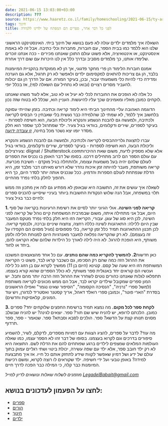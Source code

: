 ```yaml
---
date: 2021-06-15 13:03:00+03:00
description: ???
source: https://www.haaretz.co.il/family/homeschooling/2021-06-15/ty-article/.premium/0000017f-f8ed-d460-afff-fbef8d4f0000
tags: חינוך
title: לפני כל דבר אחר, ספרים הם המפתח של ילדינו ללמידה
---
```


השאלה איך מלמדים ילדים עולה לא פעם בנושא של חינוך ביתי. האינסטינקט הראשוני שלנו הוא ללמד כמו בבית הספר, עם חוברות, מחברות וכלי כתיבה. אבל זה לא באמת אינסטינקט, או אינטואיציה, אלא פשוט עולם התוכן שאנחנו מכירים - ככה אנחנו זוכרים שלימדו אותנו, כך מלמדים מסביב ובדרך כלל אין לנו היכרות עם שום דרך אחרת. 

אמנם חוברות הלימוד הן פרי מחקר פדגוגי, אך הן לא ממוקדות בהקניית המיומנות בלבד, הן גם צריכות להתאים למקסימום ילדים ולאפשר לא רק תרגול, אלא גם הערכה ומדידה כדי להיות כלי משמעותי עבור, ובכן, בעיקר המורה. אם על הדרך הן גם יכולות להעביר מסרים רצויים (ובואו לא נתחיל עם השאלה למי), אז בכלל יופי. 

כל אלה לא הופכים את החוברות לכלי לא יעיל או לא טוב, אלא לעוד משהו שאנחנו לוקחים כמובן מאליו ומאמינים שכך עליו להיעשות. העניין הוא, שכלל לא בטוח שזה נכון. 

הדוגמה האהובה עליי מהחינוך הביתי היא לימוד קריאה וכתיבה. בזמן שהייתי עסוקה בלחשוב איך ללמד, לא שמתי לב שהלמידה כבר נעשית בלי שאבחין כי הבסיס לקריאה ולכתיבה, ולמעשה גם להבנת הנשמע והנקרא וליכולת הבעה, הוא חשיפה לספרות - בעיקר לספרים, שירים ודקלומים, בוודאי בגיל צעיר. ילד שמתרגל לכך שספר הוא חלק מסדר יומו יצא נשכר מכל בחינה, [זו עובדה ידועה](/family/2020-01-27/ty-article-magazine/.premium/0000017f-e8d5-dc91-a17f-fcdd1f140000). 

 עברו לתצוגת גלריההבסיס לקריאה ולכתיבה, ולמעשה גם להבנת הנשמע והנקרא וליכולת הבעה, הוא חשיפה לספרות - בעיקר לספרים, שירים ודקלומים, בוודאי בגיל צעירצילום: diignat / Shutterstock.comאלא שלא מספיק לדעת, משום שאת ההיכרות עם עולם הספר הם לרוב מתחילים דרכנו. בסופו של דבר האופן בו נכניס את הספרים לעולם שלהם יהיה בעל משמעות עצומה, ולהתחלה בגיל מוקדם - חשיבת מכרעת. קריאה משותפת, מעבר להיותה זמן איכות נהדר שלא דורש מאיתנו דבר מלבד זמן, היא הדלת שנפתחת לעולם הספרות והדמיון. ככל שנכניס אותה יותר לסדר היום, כך היא תהפוך לחלק בלתי נפרד מהחיים. 

לשאלה איך עושים את זה, התשובה היא שבאופן לא מפתיע גם לזה אין מתכון וזה ממש תלוי במשפחה, אבל הנה שלוש הנקודות החשובות ביותר בעיניי שיסייעו להכניס ספרים לחיים כבר בגיל צעיר: 

**1. קריאה לפני השינה.** אולי הגיוני יותר לסיים את רשימת הרעיונות בקריאה של סוף היום, אבל אני מתחילה איתה, משום שבמרבית המשפחות קיים נוהל של קריאה לפני השינה, לכן היא סוג של עוגן. עבורי, הקריאה הזו היא חלק בלתי נפרד מטקס המעבר שבין היום ללילה: התארגנות לשינה כללה רחצה, צחצוח שיניים וברכה, ולבסוף קריאה. לכן תכנון ההתארגנות תמיד כלל זמן קריאה, בלי פספוסים (מגיל מסוים הם הקפידו על זה בעצמם). לא רק שהקריאה נפלאה למעבר מאנרגיות היום למנוחת הלילה ולזמן משותף, היא הופכת להרגל. לא היה לילה לאורך כל הילדות שלהם שלא הקראנו להם, ביחד או לחוד. 

כאן חדשות**2. להמשיך להקריא כמה שהם נותנים.** עם כל אחד מהצאצאים המשכנו את ההרגל הזה כמה שהם רק הסכימו, גם כשכבר קראו לבד, פשוט כי הקריאה המשותפת הזו היא שעה של קסם. קטינא (היום בן 11) ממשיך לקרוא עם בן הזוג כל לילה ועכשיו הם קוראים יחד באנגלית ספר משותף, לא כולל הספרים שהוא קורא בעצמו. תתפלאו לגלות שאנחנו כהורים נוטים לשחרר את ההרגל הזה הרבה יותר מהם וחבל. יש המון ספרים שמקובל שילדים יקראו לבד, אבל הם ממש מכוונים לקריאה משותפת (למשל ספרי "נרניה", "הנסיכה הקסומה", "הסיפור שאינו נגמר" ואפילו הראשונים בסדרת "הארי פוטר", וכמובן ספרי רואלד דאהל, אריך קסטנר ואסטריד לנדגרן, ויש עוד המונים, קלאסיקות וחדשים). 

**3. לקחת ספר לכל מקום.** מה נמצא תמיד ברשימת החפצים שלוקחים יחד? ספרים כמובן. הלכתם לרופא, יש להניח שיש שם תור? ספר. יוצאים לגינה? יש להניח שבשלב מסוים תנוחו קצת על הדשא? ספר. הולכים לסבא וסבתא? ספר. שנאמר - ספר, ספר תרדוף. 

מה עוד? לדבר על ספרים, להציג הצגות עם דמויות מספרים, לדקלם, לשיר, להשמיע סיפורים בדרכים וגם לקרוא בעצמנו. בסופו של דבר זהו לא הספר עצמו, כמו שאלה העולמות המלאים שמצפים לילדים ברגע שפותחים להם את הדלת לשם. התוצאה היא לא רק ילד חובב ספר, אלא ילד עם שפה עשירה, יכולת ביטוי ושתי רגליים עמוק בתוך עולם של ידע ושל דמיון שאפשר לקוות שידע לתחזק אותם כל חייו. אז איך מתבצעת למידה? באופן טבעי ועל ידי חשיפה. ילד שקוראים לו רוצה לקרוא, ומשם רכישת המיומנות כבר קלה, כי המילה כבר הפכה לדרך חיים. 

*מוזמנים לשלוח שאלות ונושאים לדיון למייל [LegadelBabait@gmail.com](mailto:LegadelBabait@gmail.com)*

לחצו על הפעמון לעדכונים בנושא:
------------------------------

* [ספרים](https://www.themarker.com/ty-tag/0000017f-da31-d249-ab7f-fbf1bfca0000)
* [הורים](/ty-tag/parents-0000017f-da26-d432-a77f-df3ff15e0000)
* [חינוך](https://www.themarker.com/ty-tag/0000017f-da2f-d494-a17f-de2f87270000)
* [ילדים](https://www.themarker.com/ty-tag/0000017f-da2d-dea8-a77f-de6faed60000)